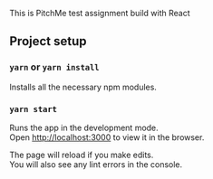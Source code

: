 This is PitchMe test assignment build with React

## Project setup

### `yarn` or `yarn install`
Installs all the necessary npm modules.

### `yarn start`

Runs the app in the development mode.<br />
Open [http://localhost:3000](http://localhost:3000) to view it in the browser.

The page will reload if you make edits.<br />
You will also see any lint errors in the console.